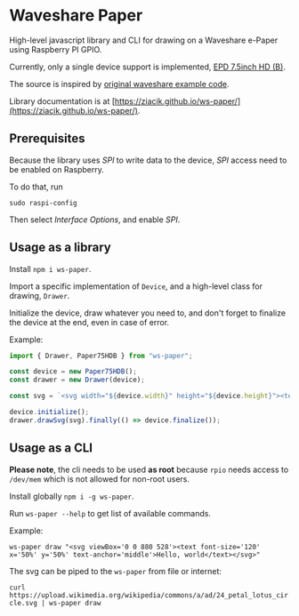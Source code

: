 # Waveshare Paper

High-level javascript library and CLI for drawing on a Waveshare e-Paper using Raspberry PI GPIO.

Currently, only a single device support is implemented, [EPD 7.5inch HD (B)](<https://www.waveshare.com/wiki/7.5inch_HD_e-Paper_HAT_(B)>).

The source is inspired by [original waveshare example code](https://github.com/waveshare/e-Paper/blob/04d4621789dd6832222e1c7be8f04f93f51df331/RaspberryPi_JetsonNano/c/examples/EPD_7in5b_HD_test.c).

Library documentation is at [https://ziacik.github.io/ws-paper/](https://ziacik.github.io/ws-paper/).

## Prerequisites

Because the library uses _SPI_ to write data to the device, _SPI_ access need to be enabled on Raspberry.

To do that, run

`sudo raspi-config`

Then select _Interface Options_, and enable _SPI_.

## Usage as a library

Install `npm i ws-paper`.

Import a specific implementation of `Device`, and a high-level class for drawing, `Drawer`.

Initialize the device, draw whatever you need to, and don't forget to finalize the device at the end, even in case of error.

Example:

```typescript
import { Drawer, Paper75HDB } from "ws-paper";

const device = new Paper75HDB();
const drawer = new Drawer(device);

const svg = `<svg width="${device.width}" height="${device.height}"><text font-size="50" x="50%" y="20%" text-anchor="middle">Hello, world!</text></svg>`;

device.initialize();
drawer.drawSvg(svg).finally(() => device.finalize());
```

## Usage as a CLI

**Please note**, the cli needs to be used **as root** because `rpio` needs access to `/dev/mem` which is not allowed for non-root users.

Install globally `npm i -g ws-paper`.

Run `ws-paper --help` to get list of available commands.

Example:

`ws-paper draw "<svg viewBox='0 0 880 528'><text font-size='120' x='50%' y='50%' text-anchor='middle'>Hello, world</text></svg>"`

The svg can be piped to the `ws-paper` from file or internet:

`curl https://upload.wikimedia.org/wikipedia/commons/a/ad/24_petal_lotus_circle.svg | ws-paper draw`

